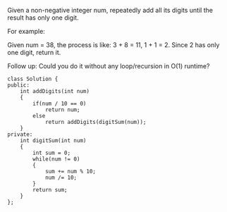 Given a non-negative integer num, repeatedly add all its digits until the result has only one digit.

For example:

Given num = 38, the process is like: 3 + 8 = 11, 1 + 1 = 2. Since 2 has only one digit, return it.

Follow up:
Could you do it without any loop/recursion in O(1) runtime?

```
class Solution {
public:
    int addDigits(int num) 
    {
        if(num / 10 == 0)
            return num;
        else
            return addDigits(digitSum(num));
    }
private:
    int digitSum(int num)
    {
        int sum = 0;
        while(num != 0)
        {
            sum += num % 10;
            num /= 10;
        }
        return sum;
    }
};
```